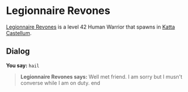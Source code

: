 # Legionnaire Revones



[Legionnaire Revones](/npc/160359) is a level 42 Human Warrior that spawns in [Katta Castellum](/zone/160).



## Dialog

**You say:** `hail`



>**Legionnaire Revones says:** Well met friend. I am sorry but I musn't converse while I am on duty.
end
